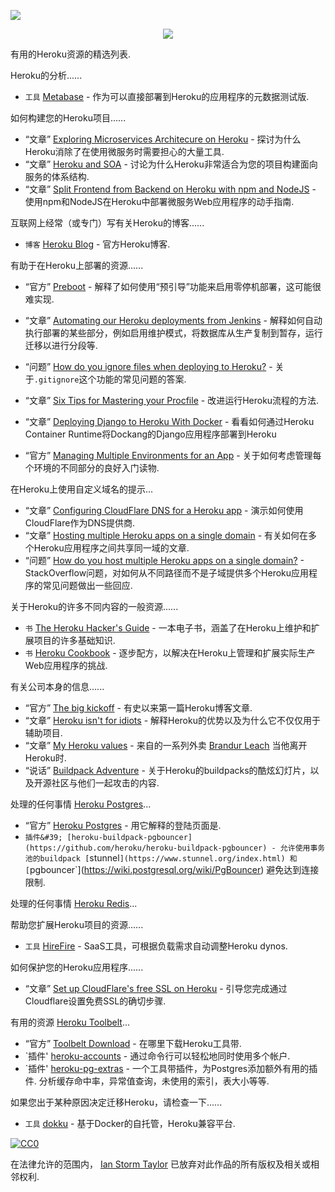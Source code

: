 <div class="github-widget" data-repo="ianstormtaylor/awesome-heroku"></div>
<script async src="https://pagead2.googlesyndication.com/pagead/js/adsbygoogle.js"></script><ins class="adsbygoogle" style="display:block" data-ad-client="ca-pub-6890694312814945" data-ad-slot="5473692530" data-ad-format="auto"  data-full-width-responsive="true"></ins><script>(adsbygoogle = window.adsbygoogle || []).push({});</script>

![](https://raw.githubusercontent.com/ianstormtaylor/awesome-heroku/master/images/banner.png)

<p align="center">
  <a href="https://github.com/sindresorhus/awesome">
    <img src="https://cdn.rawgit.com/sindresorhus/awesome/d7305f38d29fed78fa85652e3a63e154dd8e8829/media/badge.svg" />
  </a>
</p>

有用的Heroku资源的精选列表.




Heroku的分析......

- `工具` [Metabase](http://www.metabase.com/docs/v0.13.3/operations-guide/running-metabase-on-heroku.html) - 作为可以直接部署到Heroku的应用程序的元数据测试版.



如何构建您的Heroku项目......

- “文章” [Exploring Microservices Architecure on Heroku](http://blog.codeship.com/exploring-microservices-architecture-on-heroku/) - 探讨为什么Heroku消除了在使用微服务时需要担心的大量工具.
- “文章” [Heroku and SOA](https://www.rdegges.com/2014/heroku-and-soa/) - 讨论为什么Heroku非常适合为您的项目构建面向服务的体系结构.
- “文章” [Split Frontend from Backend on Heroku with npm and NodeJS](https://medium.com/@spygi/scalable-cost-effective-web-architectures-for-heroku-eb8f1f55a4b6) - 使用npm和NodeJS在Heroku中部署微服务Web应用程序的动手指南.



互联网上经常（或专门）写有关Heroku的博客......

- `博客` [Heroku Blog](https://blog.heroku.com) - 官方Heroku博客.



有助于在Heroku上部署的资源......

- “官方” [Preboot](https://devcenter.heroku.com/articles/preboot) - 解释了如何使用“预引导”功能来启用零停机部署，这可能很难实现.
- “文章” [Automating our Heroku deployments from Jenkins](https://www.paulfurley.com/automating-heroku-deployments-from-jenkins/) - 解释如何自动执行部署的某些部分，例如启用维护模式，将数据库从生产复制到暂存，运行迁移以进行分段等.
- “问题” [How do you ignore files when deploying to Heroku?](http://stackoverflow.com/questions/12523435/how-do-i-ignore-folders-and-files-when-pushing-to-heroku-with-a-rails-app) - 关于`.gitignore`这个功能的常见问题的答案.
- “文章” [Six Tips for Mastering your Procfile](https://medium.com/@adam_41691/six-tips-for-mastering-your-procfile-64ea1207b779) - 改进运行Heroku流程的方法.
- “文章” [Deploying Django to Heroku With Docker](https://testdriven.io/blog/deploying-django-to-heroku-with-docker/) - 看看如何通过Heroku Container Runtime将Dockang的Django应用程序部署到Heroku



- “官方” [Managing Multiple Environments for an App](https://devcenter.heroku.com/articles/multiple-environments) - 关于如何考虑管理每个环境的不同部分的良好入门读物.



在Heroku上使用自定义域名的提示...

- “文章” [Configuring CloudFlare DNS for a Heroku app](http://www.higherorderheroku.com/articles/cloudflare-dns-heroku/) - 演示如何使用CloudFlare作为DNS提供商.
- “文章” [Hosting multiple Heroku apps on a single domain](https://pilot.co/blog/hosting-multiple-heroku-apps-on-a-single-domain/) - 有关如何在多个Heroku应用程序之间共享同一域的文章.
- “问题” [How do you host multiple Heroku apps on a single domain?](http://stackoverflow.com/questions/19119164/multiple-heroku-apps-on-a-single-domain) -  StackOverflow问题，对如何从不同路径而不是子域提供多个Heroku应用程序的常见问题做出一些回应.



关于Heroku的许多不同内容的一般资源......

- `书` [The Heroku Hacker's Guide](http://www.theherokuhackersguide.com/) - 一本电子书，涵盖了在Heroku上维护和扩展项目的许多基础知识.
- `书` [Heroku Cookbook](http://www.amazon.com/Heroku-Cookbook-Mike-Coutermarsh/dp/1782177949) - 逐步配方，以解决在Heroku上管理和扩展实际生产Web应用程序的挑战.



有关公司本身的信息......

- “官方” [The big kickoff](https://blog.heroku.com/archives/2007/10/30/the_big_kickoff) - 有史以来第一篇Heroku博客文章.
- “文章” [Heroku isn't for idiots](https://www.rdegges.com/2012/heroku-isnt-for-idiots/) - 解释Heroku的优势以及为什么它不仅仅用于辅助项目.
- “文章” [My Heroku values](https://brandur.org/heroku-values) - 来自的一系列外卖 [Brandur Leach](https://twitter.com/brandur) 当他离开Heroku时.
- “说话” [Buildpack Adventure](http://buildpack-adventure.herokuapp.com/) - 关于Heroku的buildpacks的酷炫幻灯片，以及开源社区与他们一起攻击的内容.



处理的任何事情 [Heroku Postgres](https://www.heroku.com/postgres)...

- “官方” [Heroku Postgres](https://www.heroku.com/postgres) - 用它解释的登陆页面是.
- `插件&#39; [heroku-buildpack-pgbouncer](https://github.com/heroku/heroku-buildpack-pgbouncer) - 允许使用事务池的buildpack [`stunnel`](https://www.stunnel.org/index.html) 和 [`pgbouncer`](https://wiki.postgresql.org/wiki/PgBouncer) 避免达到连接限制.



处理的任何事情 [Heroku Redis](https://elements.heroku.com/addons/heroku-redis)...



帮助您扩展Heroku项目的资源......

- `工具` [HireFire](https://www.hirefire.io/) -  SaaS工具，可根据负载需求自动调整Heroku dynos.



如何保护您的Heroku应用程序......

- “文章” [Set up CloudFlare's free SSL on Heroku](https://robots.thoughtbot.com/set-up-cloudflare-free-ssl-on-heroku) - 引导您完成通过Cloudflare设置免费SSL的确切步骤.



有用的资源 [Heroku Toolbelt](https://toolbelt.heroku.com/)...

- “官方” [Toolbelt Download](https://toolbelt.heroku.com/) - 在哪里下载Heroku工具带.
- `插件&#39; [heroku-accounts](https://github.com/ddollar/heroku-accounts) - 通过命令行可以轻松地同时使用多个帐户.
- `插件&#39; [heroku-pg-extras](https://github.com/heroku/heroku-pg-extras)   - 一个工具带插件，为Postgres添加额外有用的插件.  分析缓存命中率，异常值查询，未使用的索引，表大小等等.



如果您出于某种原因决定迁移Heroku，请检查一下......

- `工具` [dokku](http://dokku.viewdocs.io/dokku/) - 基于Docker的自托管，Heroku兼容平台.



[![CC0](http://mirrors.creativecommons.org/presskit/buttons/88x31/svg/cc-zero.svg)](https://creativecommons.org/publicdomain/zero/1.0/)

在法律允许的范围内， [Ian Storm Taylor](http://ianstormtaylor.com) 已放弃对此作品的所有版权及相关或相邻权利.

